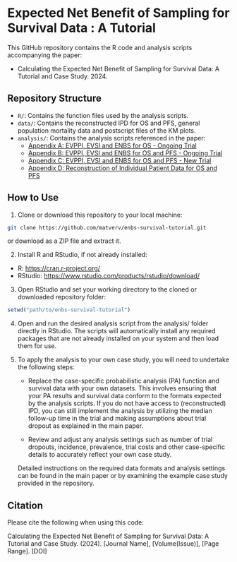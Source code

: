# Expected Net Benefit of Sampling for Survival Data : A Tutorial
This GitHub repository contains the R code and analysis scripts accompanying the paper:
- Calculating the Expected Net Benefit of Sampling for Survival Data: A Tutorial and Case Study. 2024.

## Repository Structure

- `R/`: Contains the function files used by the analysis scripts.
- `data/`: Contains the reconstructed IPD for OS and PFS, general population mortality data and postscript files of the KM plots.
- `analysis/`: Contains the analysis scripts referenced in the paper:
   - [Appendix A: EVPPI, EVSI and ENBS for OS - Ongoing Trial](https://github.com/matverv/enbs-survival-tutorial/blob/main/analysis/S1_main_paper.R)
   - [Appendix B: EVPPI, EVSI and ENBS for OS and PFS - Ongoing Trial](https://github.com/matverv/enbs-survival-tutorial/blob/main/analysis/S2_os_and_pfs.R)
   - [Appendix C: EVPPI, EVSI and ENBS for OS and PFS - New Trial](https://github.com/matverv/enbs-survival-tutorial/blob/main/analysis/S3_new_trial.R)
   - [Appendix D: Reconstruction of Individual Patient Data for OS and PFS](https://github.com/matverv/enbs-survival-tutorial/blob/main/analysis/S4_reconstruct_ipdR.R)

## How to Use

1. Clone or download this repository to your local machine:

```bash
git clone https://github.com/matverv/enbs-survival-tutorial.git
```
  
or download as a ZIP file and extract it.

2. Install R and RStudio, if not already installed:
- R: https://cran.r-project.org/
- RStudio: https://www.rstudio.com/products/rstudio/download/

3. Open RStudio and set your working directory to the cloned or downloaded repository folder:

```r
setwd("path/to/enbs-survival-tutorial")
```

4. Open and run the desired analysis script from the analysis/ folder directly in RStudio. The scripts will automatically install any required packages that are not already installed on your system and then load them for use.

5. To apply the analysis to your own case study, you will need to undertake the following steps:

   - Replace the case-specific probabilistic analysis (PA) function and survival data with your own datasets. This involves ensuring that your PA results and survival data conform to the formats expected by the analysis scripts. If you do not have access to (reconstructed) IPD, you can still implement the analysis by utilizing the median follow-up time in the trial and making assumptions about trial dropout as explained in the main paper.

   - Review and adjust any analysis settings such as number of trial dropouts, incidence, prevalence, trial costs and other case-specific details to accurately reflect your own case study.
  

   Detailed instructions on the required data formats and analysis settings can be found in the main paper or by examining the example case study provided in the repository. 


## Citation

Please cite the following when using this code:

   Calculating the Expected Net Benefit of Sampling for Survival Data: A Tutorial and Case Study. (2024). [Journal Name], [Volume(Issue)], [Page Range]. [DOI]


